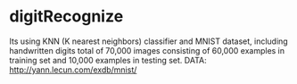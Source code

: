 # digitRecognize
Its using KNN (K nearest neighbors) classifier and MNIST dataset, including handwritten digits total of 70,000 images consisting of 60,000 examples in training set and 10,000 examples in testing set. 
DATA: http://yann.lecun.com/exdb/mnist/
